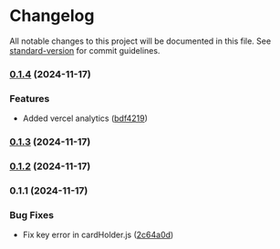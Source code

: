 # Changelog

All notable changes to this project will be documented in this file. See [standard-version](https://github.com/conventional-changelog/standard-version) for commit guidelines.

### [0.1.4](https://github.com/PraveenShinde3/tailwind-animations/compare/v0.1.3...v0.1.4) (2024-11-17)


### Features

* Added vercel analytics ([bdf4219](https://github.com/PraveenShinde3/tailwind-animations/commit/bdf421941b4515bee1477570ea7aec57a6039f04))

### [0.1.3](https://github.com/PraveenShinde3/tailwind-animations/compare/v0.1.2...v0.1.3) (2024-11-17)

### [0.1.2](https://github.com/PraveenShinde3/tailwind-animations/compare/v0.1.1...v0.1.2) (2024-11-17)

### 0.1.1 (2024-11-17)


### Bug Fixes

* Fix key error in cardHolder.js ([2c64a0d](https://github.com/PraveenShinde3/tailwind-animations/commit/2c64a0deac6836a801b4c1d5606738b9877bc58b))
